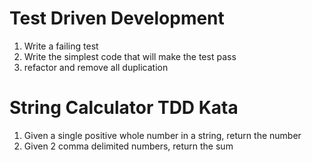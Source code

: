 Test Driven Development
===

1) Write a failing test
2) Write the simplest code that will make the test pass
3) refactor and remove all duplication

String Calculator TDD Kata
===

1) Given a single positive whole number in a string, return the number
2) Given 2 comma delimited numbers, return the sum
